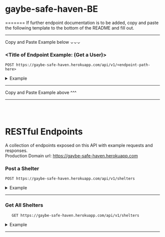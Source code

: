 
# gaybe-safe-haven-BE
=======
   If further endpoint documentation is to be added, copy and paste the following template to the bottom of the README and fill out.   
   
---
Copy and Paste Example below ⌄⌄⌄
### <Title of Endpoint Example: (Get a User)>


```http
POST https://gaybe-safe-haven.herokuapp.com/api/v1/<endpoint-path-here>
```

<details>
<summary>Example</summary>
<br>
    

| Code | Description |
| :--- | :--- |
| 201 | `Created` |

Example Request Body: 
   
<Any helpful explantion of required body or params>   
NOTE: <optional params or keys noted>
   
```json
{
   
}
```   
   
Example Response:   

```json

{
    
}
```

</details>

---

Copy and Paste Example above ^^^
   
---
    
<br>
<br>
   
# RESTful Endpoints
A collection of endpoints exposed on this API with example requests and responses.      
Production Domain url: https://gaybe-safe-haven.herokuapp.com   

### Post a Shelter


```http
POST https://gaybe-safe-haven.herokuapp.com/api/v1/shelters
```

<details>
<summary>Example</summary>
<br>
    

| Code | Description |
| :--- | :--- |
| 201 | `Created` |

Example Request Body: 
   
This body is REQUIRED in any request to create a shelter.     
NOTE: websiteUrl key is optional and can be passed with a value of null or not included at all
   
```json
{
    "name": "Test Shelter 4",
    "streetAddress": "Test Street4",
    "state": "Test State4",
    "zip": 12345235,
    "phoneNumber": "Test Phone4",
    "websiteUrl": "www.fake.com4"
}
```   
   
Example Response:   

```json

{
    "data": {
        "id": 4,
        "type": "shelter",
        "attributes": {
            "name": "Test Shelter 4",
            "streetAddress": "Test Street4",
            "state": "Test State4",
            "zip": 12345235,
            "websiteUrl": "www.fake.com4",
            "phoneNumber": "Test Phone4",
            "verified": false
        }
    }
}
```

</details>

---   

### Get All Shelters


```http
   GET https://gaybe-safe-haven.herokuapp.com/api/v1/shelters
```

<details>
<summary>Example</summary>
<br>
    

| Code | Description |
| :--- | :--- |
| 200 | `Ok` |

 
Example Response:   

```json

{
    "data": [
        {
            "id": 1,
            "type": "shelter",
            "attributes": {
                "name": "Golden Sun",
                "streetAddress": "1234 Black St",
                "state": "NY",
                "zip": 78123,
                "websiteUrl": null,
                "phoneNumber": "2134568765",
                "verified": false,
                "avgStaff": null,
                "avgClean": null,
                "avgSafety": null
            }
        },
        {
            "id": 2,
            "type": "shelter",
            "attributes": {
                "name": "Test Shelter 2",
                "streetAddress": "Test Street",
                "state": "Test State",
                "zip": 12345235,
                "websiteUrl": null,
                "phoneNumber": "Test Phone",
                "verified": false,
                "avgStaff": null,
                "avgClean": null,
                "avgSafety": null
            }
        },
        {
            "id": 3,
            "type": "shelter",
            "attributes": {
                "name": "Test Shelter 2",
                "streetAddress": "Test Street",
                "state": "Test State",
                "zip": 12345235,
                "websiteUrl": "www.fake.com",
                "phoneNumber": "Test Phone",
                "verified": false,
                "avgStaff": null,
                "avgClean": null,
                "avgSafety": null
            }
        },
        {
            "id": 4,
            "type": "shelter",
            "attributes": {
                "name": "Test Shelter 4",
                "streetAddress": "Test Street4",
                "state": "Test State4",
                "zip": 12345235,
                "websiteUrl": "www.fake.com4",
                "phoneNumber": "Test Phone4",
                "verified": false,
                "avgStaff": null,
                "avgClean": null,
                "avgSafety": null
            }
        }
    ]
}
```

</details>

---
